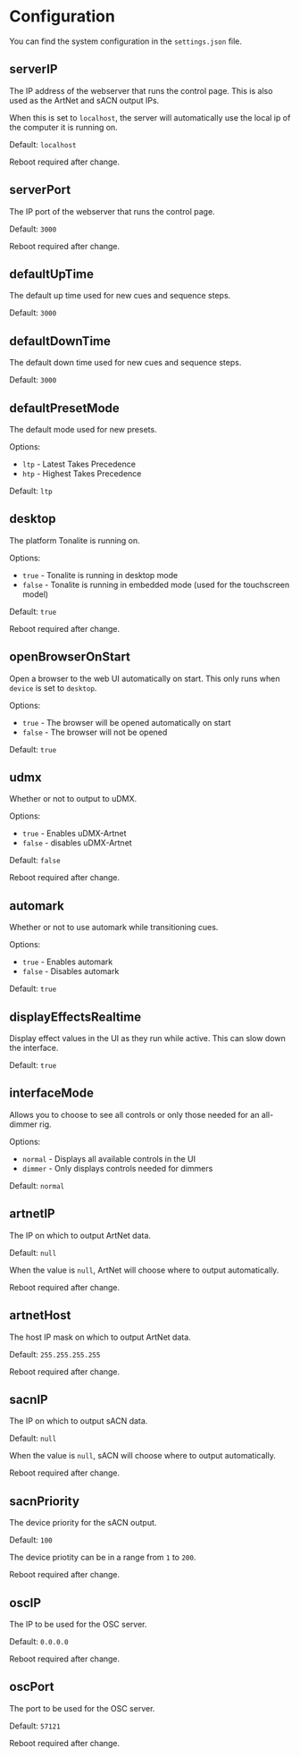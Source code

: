 # Configuration

You can find the system configuration in the `settings.json` file.

## serverIP

The IP address of the webserver that runs the control page. This is also used as the ArtNet and sACN output IPs.

When this is set to `localhost`, the server will automatically use the local ip of the computer it is running on.

Default: `localhost`

Reboot required after change.

## serverPort

The IP port of the webserver that runs the control page.

Default: `3000`

Reboot required after change.

## defaultUpTime

The default up time used for new cues and sequence steps.

Default: `3000`

## defaultDownTime

The default down time used for new cues and sequence steps.

Default: `3000`

## defaultPresetMode

The default mode used for new presets.

Options:

- `ltp` - Latest Takes Precedence
- `htp` - Highest Takes Precedence

Default: `ltp`

## desktop

The platform Tonalite is running on.

Options:

- `true` - Tonalite is running in desktop mode
- `false` - Tonalite is running in embedded mode (used for the touchscreen model)

Default: `true`
  
Reboot required after change.

## openBrowserOnStart

Open a browser to the web UI automatically on start. This only runs when `device` is set to `desktop`.

Options:

- `true` - The browser will be opened automatically on start
- `false` - The browser will not be opened

Default: `true`

## udmx

Whether or not to output to uDMX.

Options:

- `true` - Enables uDMX-Artnet
- `false` - disables uDMX-Artnet

Default: `false`

Reboot required after change.

## automark

Whether or not to use automark while transitioning cues.

Options:

- `true` - Enables automark
- `false` - Disables automark

Default: `true`

## displayEffectsRealtime

Display effect values in the UI as they run while active. This can slow down the interface.

Default: `true`

## interfaceMode

Allows you to choose to see all controls or only those needed for an all-dimmer rig.

Options:

- `normal` - Displays all available controls in the UI
- `dimmer` - Only displays controls needed for dimmers

Default: `normal`

## artnetIP

The IP on which to output ArtNet data.

Default: `null`

When the value is `null`, ArtNet will choose where to output automatically.

Reboot required after change.

## artnetHost

The host IP mask on which to output ArtNet data.

Default: `255.255.255.255`

Reboot required after change.

## sacnIP

The IP on which to output sACN data.

Default: `null`

When the value is `null`, sACN will choose where to output automatically.

Reboot required after change.

## sacnPriority

The device priority for the sACN output.

Default: `100`

The device priotity can be in a range from `1` to `200`.

Reboot required after change.

## oscIP

The IP to be used for the OSC server.

Default: `0.0.0.0`

Reboot required after change.

## oscPort

The port to be used for the OSC server.

Default: `57121`

Reboot required after change.